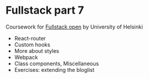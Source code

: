 # Fullstack part 7
Coursework for [Fullstack open](https://fullstackopen.com/en/part7) by University of Helsinki
- React-router
- Custom hooks
- More about styles
- Webpack
- Class components, Miscellaneous
- Exercises: extending the bloglist
